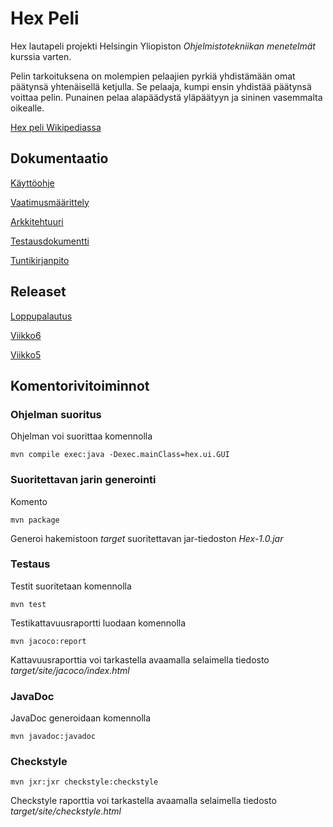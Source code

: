 # Hex Peli

Hex lautapeli projekti Helsingin Yliopiston _Ohjelmistotekniikan menetelmät_ kurssia varten.

Pelin tarkoituksena on molempien pelaajien pyrkiä yhdistämään omat päätynsä yhtenäisellä ketjulla. Se pelaaja, kumpi ensin yhdistää päätynsä voittaa pelin. Punainen pelaa alapäädystä yläpäätyyn ja sininen vasemmalta oikealle.

[Hex peli Wikipediassa](https://en.wikipedia.org/wiki/Hex_(board_game))

## Dokumentaatio

[Käyttöohje](https://github.com/ikanher/otm-harjoitustyo/blob/master/dokumentointi/kayttoohje.md)

[Vaatimusmäärittely](https://github.com/ikanher/otm-harjoitustyo/blob/master/dokumentointi/vaatimusmaarittely.md)

[Arkkitehtuuri](https://github.com/ikanher/otm-harjoitustyo/blob/master/dokumentointi/arkkitehtuuri.md)

[Testausdokumentti](https://github.com/ikanher/otm-harjoitustyo/blob/master/dokumentointi/testaus.md)

[Tuntikirjanpito](https://github.com/ikanher/otm-harjoitustyo/blob/master/dokumentointi/tuntikirjanpito.md)

## Releaset

[Loppupalautus](https://github.com/ikanher/otm-harjoitustyo/releases/tag/loppupalautus)

[Viikko6](https://github.com/ikanher/otm-harjoitustyo/releases/tag/viikko6)

[Viikko5](https://github.com/ikanher/otm-harjoitustyo/releases/tag/viikko5)

## Komentorivitoiminnot

### Ohjelman suoritus

Ohjelman voi suorittaa komennolla

```
mvn compile exec:java -Dexec.mainClass=hex.ui.GUI
```

### Suoritettavan jarin generointi

Komento

```
mvn package
```

Generoi hakemistoon _target_ suoritettavan jar-tiedoston _Hex-1.0.jar_

### Testaus

Testit suoritetaan komennolla

```
mvn test
```

Testikattavuusraportti luodaan komennolla

```
mvn jacoco:report
```

Kattavuusraporttia voi tarkastella avaamalla selaimella tiedosto _target/site/jacoco/index.html_

### JavaDoc

JavaDoc generoidaan komennolla

```
mvn javadoc:javadoc
```

### Checkstyle

```
mvn jxr:jxr checkstyle:checkstyle
```

Checkstyle raporttia voi tarkastella avaamalla selaimella tiedosto _target/site/checkstyle.html_

